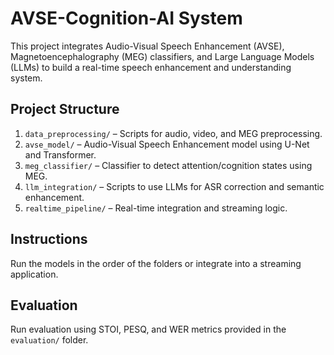 
# AVSE-Cognition-AI System

This project integrates Audio-Visual Speech Enhancement (AVSE), Magnetoencephalography (MEG) classifiers, and Large Language Models (LLMs) to build a real-time speech enhancement and understanding system.

## Project Structure

1. `data_preprocessing/` – Scripts for audio, video, and MEG preprocessing.
2. `avse_model/` – Audio-Visual Speech Enhancement model using U-Net and Transformer.
3. `meg_classifier/` – Classifier to detect attention/cognition states using MEG.
4. `llm_integration/` – Scripts to use LLMs for ASR correction and semantic enhancement.
5. `realtime_pipeline/` – Real-time integration and streaming logic.

## Instructions

Run the models in the order of the folders or integrate into a streaming application.

## Evaluation

Run evaluation using STOI, PESQ, and WER metrics provided in the `evaluation/` folder.
